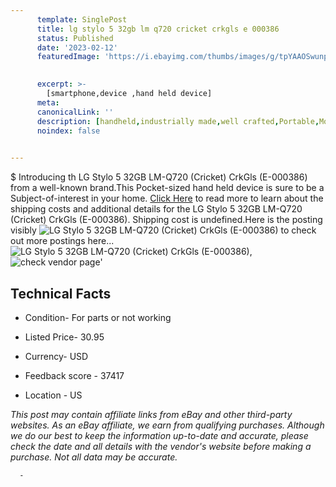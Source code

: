 ```yaml
---
      template: SinglePost
      title: lg stylo 5 32gb lm q720 cricket crkgls e 000386 
      status: Published
      date: '2023-02-12'
      featuredImage: 'https://i.ebayimg.com/thumbs/images/g/tpYAAOSwunpj0E1d/s-l225.jpg'
       

      excerpt: >-
        [smartphone,device ,hand held device]
      meta:
      canonicalLink: ''
      description: [handheld,industrially made,well crafted,Portable,Mobile,Compact,Convenient,Lightweight,Maneuverable,Man-portable,Miniature,Carriable,Hand-held,Light,Holdable,Transportable,Mobile device,Pocket-sized,On-the-go,Wireless,Cordless,Compact size,Convenient size, smartphone,device ,hand held device]
      noindex: false
      

---
```

$
      Introducing th LG Stylo 5 32GB LM-Q720 (Cricket) CrkGls (E-000386) from a well-known brand.This Pocket-sized hand held device is sure to be a Subject-of-interest in your home. [Click Here](https://www.ebay.com/itm/155397314889?hash=item242e66d949%3Ag%3AtpYAAOSwunpj0E1d&mkevt=1&mkcid=1&mkrid=711-53200-19255-0&campid=%253CePNCampaignId%253E&customid=%253CreferenceId%253E&toolid=10049) to read more to learn about the shipping costs and additional details for the LG Stylo 5 32GB LM-Q720 (Cricket) CrkGls (E-000386). Shipping cost is undefined.Here is the posting visibly ![LG Stylo 5 32GB LM-Q720 (Cricket) CrkGls (E-000386)](https://i.ebayimg.com/thumbs/images/g/tpYAAOSwunpj0E1d/s-l225.jpg) to check out more postings here... ![LG Stylo 5 32GB LM-Q720 (Cricket) CrkGls (E-000386)](https://i.ebayimg.com/images/g/tpYAAOSwunpj0E1d/s-l1600.jpg), ![check vendor page](https://origin-galleryplus.ebayimg.com/ws/web/155397314889_2_0_1/225x225.jpg,https://origin-galleryplus.ebayimg.com/ws/web/155397314889_3_0_1/225x225.jpg,https://origin-galleryplus.ebayimg.com/ws/web/155397314889_4_0_1/225x225.jpg)'

      

 ## Technical Facts 



     
      

 - Condition- For parts or not working 


      

 - Listed Price- 30.95 


      

 - Currency- USD 


      

 - Feedback score - 37417 


      

 - Location - US 


      
      

 *_This post may contain affiliate links from eBay and other third-party websites. As an eBay affiliate, we earn from qualifying purchases. Although we do our best to keep the information up-to-date and accurate, please check the date and all details with the vendor's website before making a purchase. Not all data may be accurate._*




      -
